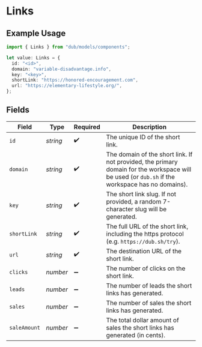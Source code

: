# Links

## Example Usage

```typescript
import { Links } from "dub/models/components";

let value: Links = {
  id: "<id>",
  domain: "variable-disadvantage.info",
  key: "<key>",
  shortLink: "https://honored-encouragement.com",
  url: "https://elementary-lifestyle.org/",
};
```

## Fields

| Field                                                                                                                                           | Type                                                                                                                                            | Required                                                                                                                                        | Description                                                                                                                                     |
| ----------------------------------------------------------------------------------------------------------------------------------------------- | ----------------------------------------------------------------------------------------------------------------------------------------------- | ----------------------------------------------------------------------------------------------------------------------------------------------- | ----------------------------------------------------------------------------------------------------------------------------------------------- |
| `id`                                                                                                                                            | *string*                                                                                                                                        | :heavy_check_mark:                                                                                                                              | The unique ID of the short link.                                                                                                                |
| `domain`                                                                                                                                        | *string*                                                                                                                                        | :heavy_check_mark:                                                                                                                              | The domain of the short link. If not provided, the primary domain for the workspace will be used (or `dub.sh` if the workspace has no domains). |
| `key`                                                                                                                                           | *string*                                                                                                                                        | :heavy_check_mark:                                                                                                                              | The short link slug. If not provided, a random 7-character slug will be generated.                                                              |
| `shortLink`                                                                                                                                     | *string*                                                                                                                                        | :heavy_check_mark:                                                                                                                              | The full URL of the short link, including the https protocol (e.g. `https://dub.sh/try`).                                                       |
| `url`                                                                                                                                           | *string*                                                                                                                                        | :heavy_check_mark:                                                                                                                              | The destination URL of the short link.                                                                                                          |
| `clicks`                                                                                                                                        | *number*                                                                                                                                        | :heavy_minus_sign:                                                                                                                              | The number of clicks on the short link.                                                                                                         |
| `leads`                                                                                                                                         | *number*                                                                                                                                        | :heavy_minus_sign:                                                                                                                              | The number of leads the short links has generated.                                                                                              |
| `sales`                                                                                                                                         | *number*                                                                                                                                        | :heavy_minus_sign:                                                                                                                              | The number of sales the short links has generated.                                                                                              |
| `saleAmount`                                                                                                                                    | *number*                                                                                                                                        | :heavy_minus_sign:                                                                                                                              | The total dollar amount of sales the short links has generated (in cents).                                                                      |